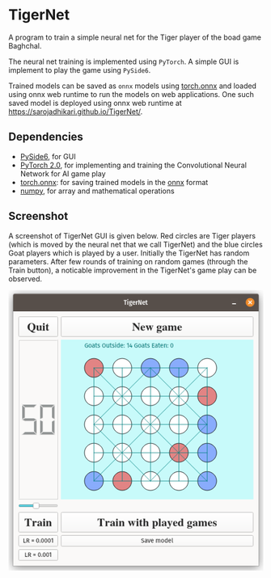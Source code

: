 # TigerNet

A program to train a simple neural net for the Tiger player of the boad game Baghchal.

The neural net training is implemented using `PyTorch`. A simple GUI is implement to play the game using `PySide6`. 

Trained models can be saved as `onnx` models using [torch.onnx](https://pytorch.org/docs/stable/onnx.html) and loaded using onnx web runtime to run the models on web applications. One such saved model is deployed using onnx web runtime at https://sarojadhikari.github.io/TigerNet/. 

## Dependencies
* [PySide6](https://wiki.qt.io/Qt_for_Python), for GUI
* [PyTorch 2.0](https://pytorch.org/), for implementing and training the Convolutional Neural Network for AI game play
* [torch.onnx](https://pytorch.org/docs/stable/onnx.html): for saving trained models in the [onnx](https://onnx.ai/) format
* [numpy](https://numpy.org/), for array and mathematical operations

## Screenshot
A screenshot of TigerNet GUI is given below. Red circles are Tiger players (which is moved by the neural net that we call TigerNet) and the blue circles Goat players which is played by a user. Initially the TigerNet has random parameters. After few rounds of training on random games (through the Train button), a noticable improvement in the TigerNet's game play can be observed.

![Screenshot of TigerNet GUI](tigernet.png)
